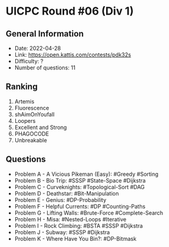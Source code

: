 # UICPC Round #06 (Div 1)
## General Information
- Date: 2022-04-28
- Link: https://open.kattis.com/contests/pdk32s
- Difficulty: ?
- Number of questions: 11
## Ranking
1. Artemis
2. Fluorescence
3. shAimOnYoufall
4. Loopers
5. Excellent and Strong
5. PHAGOCODE
5. Unbreakable
## Questions
- Problem A - A Vicious Pikeman (Easy): #Greedy #Sorting
- Problem B - Bio Trip: #SSSP #State-Space #Dijkstra
- Problem C - Curveknights: #Topological-Sort #DAG
- Problem D - Deathstar: #Bit-Manipulation
- Problem E - Genius: #DP-Probability
- Problem F - Helpful Currents: #DP #Counting-Paths
- Problem G - Lifting Walls: #Brute-Force #Complete-Search
- Problem H - Misa: #Nested-Loops #Iterative
- Problem I - Rock Climbing: #BSTA #SSSP #Dijkstra
- Problem J - Subway: #SSSP #Dijkstra
- Problem K - Where Have You Bin?: #DP-Bitmask
